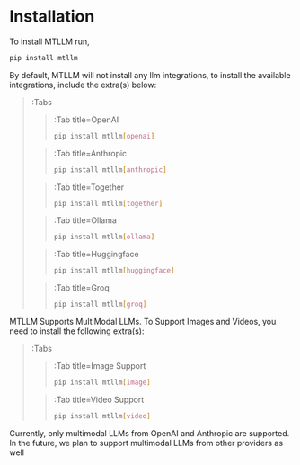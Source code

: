 # Installation

To install MTLLM run,

```bash
pip install mtllm
```

By default, MTLLM will not install any llm integrations, to install the available integrations, include the extra(s) below:

> :Tabs
> > :Tab title=OpenAI
> >
> > ```bash
> > pip install mtllm[openai]
> > ```
>
> > :Tab title=Anthropic
> >
> > ```bash
> > pip install mtllm[anthropic]
> > ```
>
> > :Tab title=Together
> >
> > ```bash
> > pip install mtllm[together]
> > ```
>
> > :Tab title=Ollama
> >
> > ```bash
> > pip install mtllm[ollama]
> > ```
>
> > :Tab title=Huggingface
> >
> > ```bash
> > pip install mtllm[huggingface]
> > ```
>
> > :Tab title=Groq
> >
> > ```bash
> > pip install mtllm[groq]
> > ```

MTLLM Supports MultiModal LLMs. To Support Images and Videos, you need to install the following extra(s):

> :Tabs
> > :Tab title=Image Support
> >
> > ```bash
> > pip install mtllm[image]
> > ```
>
> > :Tab title=Video Support
> >
> > ```bash
> > pip install mtllm[video]
> > ```
> >

Currently, only multimodal LLMs from OpenAI and Anthropic are supported. In the future, we plan to support multimodal LLMs from other providers as well
